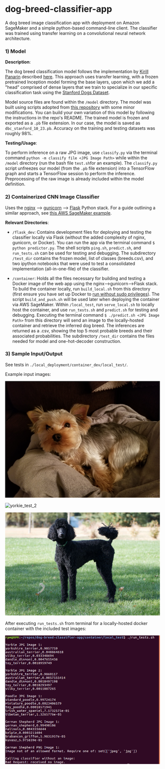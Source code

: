 # dog-breed-classifier-app
A dog breed image classification app with deployment on Amazon SageMaker and a simple python-based command-line client. The classifier was trained using transfer learning on a convolutional neural network architecture. 

### 1) Model

**Description**:

The dog breed classification model follows the implementation by [Kirill Panarin](https://www.linkedin.com/in/panarin/) described [here](https://towardsdatascience.com/dog-breed-classification-hands-on-approach-b5e4f88c333e). This approach uses transfer learning, with a frozen pretrained Inception model forming the base layers, upon which we add a "head" comprised of dense layers that we train to specialize in our specific classification task using the [Stanford Dogs Dataset](http://vision.stanford.edu/aditya86/ImageNetDogs/). 

Model source files are found within the `/model` directory. The model was built using scripts adopted from [this repository](https://github.com/stormy-ua/dog-breeds-classification) with some minor modifications. You can build your own variation of this model by following the instructions in the repo's README. The trained model is frozen and exported as a `.pb` file extension. In our case, the model is saved as `dbc_stanford_10_23.pb`. Accuracy on the training and testing datasets was roughly 98%. 

**Testing/Usage**:

To perform inference on a raw JPG image, use `classify.py` via the terminal command `python -m classify file <JPG Image Path>` while within the `/model` directory (run the bash file `test.sh`for an example). The `classify.py` script unfreezes our model (from the `.pb` file extension) into a TensorFlow graph and starts a TensorFlow session to perform the inference. Preprocessing of the raw image is already included within the model definition.


### 2) Containerized CNN Image Classifier

Uses the [nginx](https://www.nginx.com/) --> [gunicorn](https://gunicorn.org/) --> [Flask](http://flask.pocoo.org/) Python stack. For a guide outlining a similar approach, see [this AWS SageMaker example](https://github.com/awslabs/amazon-sagemaker-examples/blob/master/advanced_functionality/scikit_bring_your_own/scikit_bring_your_own.ipynb).

**Relevant Directories**: 
* `/flask_dev`: Contains development files for deploying and testing the classifier locally via Flask (without the added complexity of nginx, gunicorn, or Docker). You can run the app via the terminal command `$ python predictor.py`. The shell scripts `ping.sh`, `predict.sh`, and `run_tests.sh` can be used for testing and debugging. The subdirectory `/test_dir` contains the frozen model, list of classes (breeds.csv), and two ipython notebooks that were used to test a consolidated implementation (all-in-one-file) of the classifier. 

* `/container`: Holds all the files necessary for building and testing a Docker image of the web app using the nginx-->gunicorn-->Flask stack. To build the container locally, run `build_local.sh` from this directory (first ensure you have set up Docker to [run without sudo privileges](https://docs.docker.com/install/linux/linux-postinstall/)). The script `build_and_push.sh` will be used later when deploying the container via AWS SageMaker. Within `/local_test`, run `serve_local.sh` to locally host the container, and use `run_tests.sh` and `predict.sh` for testing and debugging. Executing the terminal command `$ ./predict.sh <JPG Image Path>` from this directory will send an image to the locally-hosted container and retrieve the inferred dog breed. The inferences are returned as a .csv, showing the top 5 most probable breeds and their associated probabilities. The subdirectory `/test_dir` contains the files needed for model and one-hot-decoder construction. 

### 3) Sample Input/Output
See tests in `./local_deployment/container_dev/local_test/`.


Example input images:

![yorkie_test_1](https://github.com/Ryan-Marchildon/dog-breed-classifier-app/blob/master/local_deployment/container_dev/local_test/test_imgs/yorkie_1.jpg?raw=true)

![yorkie_test_2](https://github.com/Ryan-Marchildon/dog-breed-classifier-app/blob/master/local_deployment/container_dev/local_test/test_imgs/yorkie_2.jpg?raw=true)

![poodle_test_1](https://github.com/Ryan-Marchildon/dog-breed-classifier-app/blob/master/local_deployment/container_dev/local_test/test_imgs/poodle_1.jpg?raw=true)

After executing `run_tests.sh` from terminal for a locally-hosted docker container with the included test images:

![sample output](https://github.com/Ryan-Marchildon/dog-breed-classifier-app/blob/master/local_deployment/container_dev/local_test/run_tests-output.png?raw=true)






